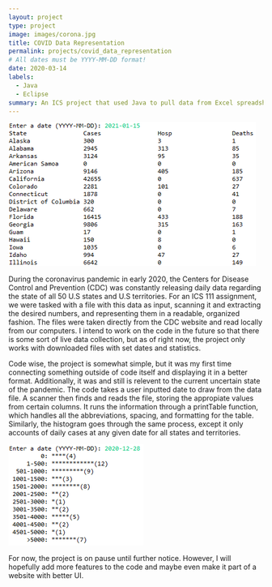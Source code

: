 ```yaml
---
layout: project
type: project
image: images/corona.jpg
title: COVID Data Representation
permalink: projects/covid_data_representation
# All dates must be YYYY-MM-DD format!
date: 2020-03-14
labels:
  - Java
  - Eclipse
summary: An ICS project that used Java to pull data from Excel spreadsheet and represent covid-19 metrics.
---
```


  <img class="ui image" src="../images/covidTable.png">

During the coronavirus pandemic in early 2020, the Centers for Disease Control and Prevention (CDC) was constantly releasing daily data regarding the state of all 50 U.S states and U.S territories. For an ICS 111 assignment, we were tasked with a file with this data as input, scanning it and extracting the desired numbers, and representing them in a readable, organized fashion. The files were taken directly from the CDC website and read locally from our computers. I intend to work on the code in the future so that there is some sort of live data collection, but as of right now, the project only works with downloaded files with set dates and statistics. 

Code wise, the project is somewhat simple, but it was my first time connecting something outside of code itself and displaying it in a better format. Additionally, it was and still is relevent to the current uncertain state of the pandemic. The code takes a user inputted date to draw from the data file. A scanner then finds and reads the file, storing the appropiate values from certain columns. It runs the information through a printTable function, which handles all the abbreviations, spacing, and formatting for the table. Similarly, the histogram goes through the same process, except it only accounts of daily cases at any given date for all states and territories. 

<img class="ui image" src="../images/covidHistogram.png">

For now, the project is on pause until further notice. However, I will hopefully add more features to the code and maybe even make it part of a website with better UI. 



